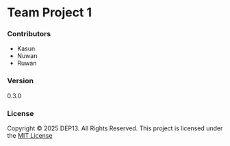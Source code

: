 # Team Project 1

### Contributors
- Kasun
- Nuwan
- Ruwan

### Version
0.3.0

### License
Copyright &copy; 2025 DEP13. All Rights Reserved.
This project is licensed under the [MIT License](LICENSE.txt)

